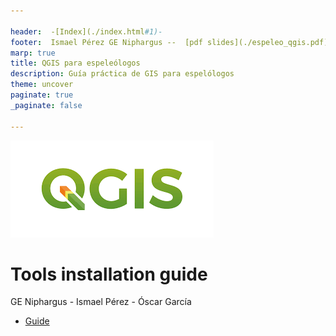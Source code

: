 ```yaml
---

header:  -[Index](./index.html#1)-
footer:  Ismael Pérez GE Niphargus --  [pdf slides](./espeleo_qgis.pdf)
marp: true
title: QGIS para espeleólogos
description: Guía práctica de GIS para espelólogos
theme: uncover
paginate: true
_paginate: false

---
```


![bg left 100%](../assets/images/qgis_logo.png)

# <!--fit--> Tools installation guide

GE Niphargus
    - Ismael Pérez
    - Óscar García

- [Guide](./espeleo_qgis.html#1)


<!-- This is presenter note. You can write down notes through HTML comment.
<style scoped>h2 { color: #eee; }</style> 
![bg](#1243)
![](#fff)
-->
